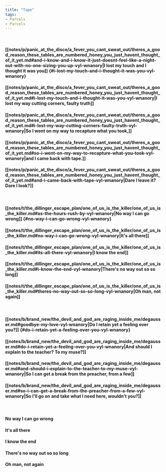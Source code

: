 ```yaml
---
title: "Tape"
tags:
- Parcels
- Parcels
---
```

&nbsp;
#### [[notes/p/panic_at_the_disco/a_fever_you_cant_sweat_out/theres_a_good_reason_these_tables_are_numbered_honey_you_just_havent_thought_of_it_yet.md#and-i-know-and-i-know-it-just-doesnt-feel-like-a-night-out-with-no-one-sizing-you-up-vyl-wnanory|I lost my touch and I thought it was you]] {#i-lost-my-touch-and-i-thought-it-was-you-vyl-wnanory}
#### [[notes/p/panic_at_the_disco/a_fever_you_cant_sweat_out/theres_a_good_reason_these_tables_are_numbered_honey_you_just_havent_thought_of_it_yet.md#i-lost-my-touch-and-i-thought-it-was-you-vyl-wnanory|I lost my way cutting corners, faulty truth]]
#### [[notes/p/panic_at_the_disco/a_fever_you_cant_sweat_out/theres_a_good_reason_these_tables_are_numbered_honey_you_just_havent_thought_of_it_yet.md#i-lost-my-way-cutting-corners-faulty-truth-vyl-wnanory|So I went on my way to recapture what you took,]]
#### [[notes/p/panic_at_the_disco/a_fever_you_cant_sweat_out/theres_a_good_reason_these_tables_are_numbered_honey_you_just_havent_thought_of_it_yet.md#so-i-went-on-my-way-to-recapture-what-you-took-vyl-wnanory|and I came back with tape.]]
#### [[notes/p/panic_at_the_disco/a_fever_you_cant_sweat_out/theres_a_good_reason_these_tables_are_numbered_honey_you_just_havent_thought_of_it_yet.md#and-i-came-back-with-tape-vyl-wnanory|Dare I leave it? Dare I look?]]
&nbsp;
#### [[notes/t/the_dillinger_escape_plan/one_of_us_is_the_killer/one_of_us_is_the_killer.md#as-the-hours-rush-by-vyl-wnanory|No way I can go wrong]] {#no-way-i-can-go-wrong-vyl-wnanory}
#### [[notes/t/the_dillinger_escape_plan/one_of_us_is_the_killer/one_of_us_is_the_killer.md#no-way-i-can-go-wrong-vyl-wnanory|It's all there]]
#### [[notes/t/the_dillinger_escape_plan/one_of_us_is_the_killer/one_of_us_is_the_killer.md#its-all-there-vyl-wnanory|I know the end]]
#### [[notes/t/the_dillinger_escape_plan/one_of_us_is_the_killer/one_of_us_is_the_killer.md#i-know-the-end-vyl-wnanory|There's no way out so so long]]
#### [[notes/t/the_dillinger_escape_plan/one_of_us_is_the_killer/one_of_us_is_the_killer.md#theres-no-way-out-so-so-long-vyl-wnanory|Oh man, not again]]
&nbsp;
#### [[notes/b/brand_new/the_devil_and_god_are_raging_inside_me/degausser.md#goodbye-my-love-vyl-wnanory|Do I retain yet a feeling over you?]] {#do-i-retain-yet-a-feeling-over-you-vyl-wnanory}
#### [[notes/b/brand_new/the_devil_and_god_are_raging_inside_me/degausser.md#do-i-retain-yet-a-feeling-over-you-vyl-wnanory|And should I explain to the teacher? To my muse?]]
#### [[notes/b/brand_new/the_devil_and_god_are_raging_inside_me/degausser.md#and-should-i-explain-to-the-teacher-to-my-muse-vyl-wnanory|So I can get a break from the preacher, from a few]]
#### [[notes/b/brand_new/the_devil_and_god_are_raging_inside_me/degausser.md#so-i-can-get-a-break-from-the-preacher-from-a-few-vyl-wnanory|So I'll go on and take what I need here, wouldn't you?]]
&nbsp;
#### No way I can go wrong
#### It's all there
#### I know the end
#### There's no way out so so long
#### Oh man, not again
